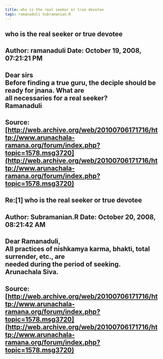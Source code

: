 ```yaml
--- 
title: who is the real seeker or true devotee   
tags: ramanaduli Subramanian.R  
---  
```

## who is the real seeker or true devotee  
Author: ramanaduli          Date: October 19, 2008, 07:21:21 PM  
---  
Dear sirs   
Before finding a true guru, the deciple should be ready for jnana. What are  
all necessaries for a real seeker?   
Ramanaduli
 ---  
Source:[http://web.archive.org/web/20100706171716/http://www.arunachala-ramana.org/forum/index.php?topic=1578.msg3720](http://web.archive.org/web/20100706171716/http://www.arunachala-ramana.org/forum/index.php?topic=1578.msg3720)   
---  

## Re:[1] who is the real seeker or true devotee  
Author: Subramanian.R       Date: October 20, 2008, 08:21:42 AM  
---  
Dear Ramanaduli,   
All practices of nishkamya karma, bhakti, total surrender, etc., are   
needed during the period of seeking.   
Arunachala Siva.
 ---  
Source:[http://web.archive.org/web/20100706171716/http://www.arunachala-ramana.org/forum/index.php?topic=1578.msg3720](http://web.archive.org/web/20100706171716/http://www.arunachala-ramana.org/forum/index.php?topic=1578.msg3720)   
---  

